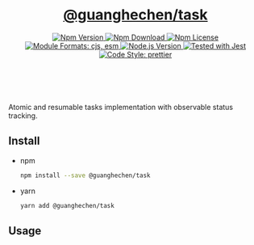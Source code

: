 <header>
  <h1 align="center">
    <a href="https://github.com/guanghechen/sora/tree/@guanghechen/task@1.0.5/packages/task#readme">@guanghechen/task</a>
  </h1>
  <div align="center">
    <a href="https://www.npmjs.com/package/@guanghechen/task">
      <img
        alt="Npm Version"
        src="https://img.shields.io/npm/v/@guanghechen/task.svg"
      />
    </a>
    <a href="https://www.npmjs.com/package/@guanghechen/task">
      <img
        alt="Npm Download"
        src="https://img.shields.io/npm/dm/@guanghechen/task.svg"
      />
    </a>
    <a href="https://www.npmjs.com/package/@guanghechen/task">
      <img
        alt="Npm License"
        src="https://img.shields.io/npm/l/@guanghechen/task.svg"
      />
    </a>
    <a href="#install">
      <img
        alt="Module Formats: cjs, esm"
        src="https://img.shields.io/badge/module_formats-cjs%2C%20esm-green.svg"
      />
    </a>
    <a href="https://github.com/nodejs/node">
      <img
        alt="Node.js Version"
        src="https://img.shields.io/node/v/@guanghechen/task"
      />
    </a>
    <a href="https://github.com/facebook/jest">
      <img
        alt="Tested with Jest"
        src="https://img.shields.io/badge/tested_with-jest-9c465e.svg"
      />
    </a>
    <a href="https://github.com/prettier/prettier">
      <img
        alt="Code Style: prettier"
        src="https://img.shields.io/badge/code_style-prettier-ff69b4.svg?style=flat-square"
      />
    </a>
  </div>
</header>
<br/>

Atomic and resumable tasks implementation with observable status tracking.

## Install

- npm

  ```bash
  npm install --save @guanghechen/task
  ```

- yarn

  ```bash
  yarn add @guanghechen/task
  ```

## Usage

[homepage]:
  https://github.com/guanghechen/sora/tree/@guanghechen/task@1.0.5/packages/task#readme